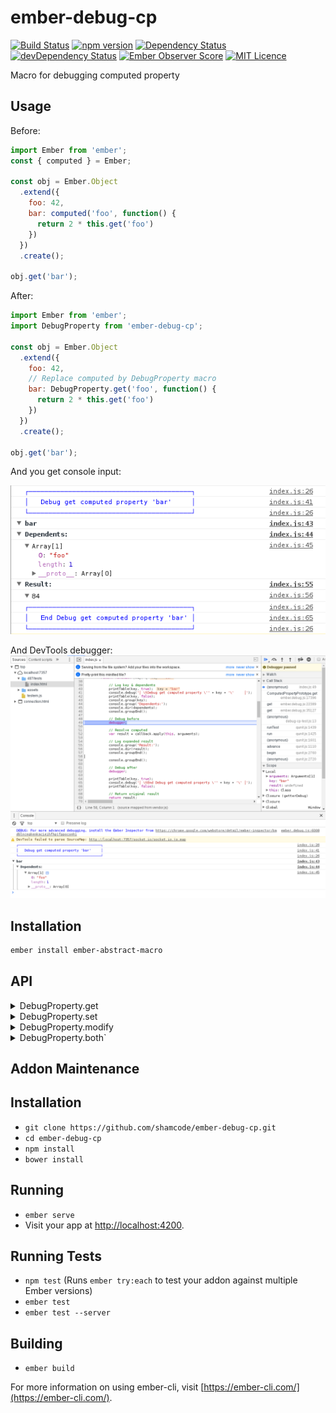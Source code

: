 # ember-debug-cp
[![Build Status](https://travis-ci.org/shamcode/ember-debug-cp.svg?branch=master)](https://travis-ci.org/shamcode/ember-debug-cp)
[![npm version](https://badge.fury.io/js/ember-debug-cp.png)](http://badge.fury.io/js/ember-debug-cp)
[![Dependency Status](https://david-dm.org/shamcode/ember-debug-cp.svg)](https://david-dm.org/shamcode/ember-debug-cp)
[![devDependency Status](https://david-dm.org/shamcode/ember-debug-cp.svg)](https://david-dm.org/shamcode/ember-debug-cp#info=devDependencies)
[![Ember Observer Score](https://emberobserver.com/badges/ember-debug-cp.svg)](https://emberobserver.com/addons/ember-debug-cp)
[![MIT Licence](https://badges.frapsoft.com/os/mit/mit.svg?v=103)](https://opensource.org/licenses/mit-license.php)

Macro for debugging computed property

## Usage

Before:
```js
import Ember from 'ember';
const { computed } = Ember;

const obj = Ember.Object
  .extend({
    foo: 42,
    bar: computed('foo', function() {
      return 2 * this.get('foo')
    })
  })
  .create();

obj.get('bar');
```
After:
```js
import Ember from 'ember';
import DebugProperty from 'ember-debug-cp';

const obj = Ember.Object
  .extend({
    foo: 42,
    // Replace computed by DebugProperty macro
    bar: DebugProperty.get('foo', function() {
      return 2 * this.get('foo')
    })
  })
  .create();

obj.get('bar');
```
And you get console input:

![Getter console output](https://github.com/shamcode/ember-debug-cp/blob/master/screens/getter-console.png?raw=true)

And DevTools debugger:
![Getter DevTools](https://github.com/shamcode/ember-debug-cp/blob/master/screens/getter-debugger.png?raw=true)

## Installation
```bash
ember install ember-abstract-macro
```

## API

<details>
<summary>DebugProperty.get</summary>
Hook for  get computed

#### Code

```js
import Ember from 'ember';
import DebugProperty from 'ember-debug-cp';

const obj = Ember.Object
  .extend({
    foo: 42,
    bar: DebugProperty.get('foo', function() {
      return 2 * this.get('foo')
    })
  })
  .create();

obj.get('bar');
```
#### Console:
![Getter console output](https://github.com/shamcode/ember-debug-cp/blob/master/screens/getter-console.png?raw=true)

#### DevTools:
![Getter DevTools](https://github.com/shamcode/ember-debug-cp/blob/master/screens/getter-debugger.png?raw=true)
</details>

<details>
<summary>DebugProperty.set</summary>
Hook for set computed

#### Code
```js
import Ember from 'ember';
import DebugProperty from 'ember-debug-cp';

const obj = Ember.Object
  .extend({
    foo: 42,
    bar: DebugProperty.get('foo', function() {
      return 2 * this.get('foo')
    })
  })
  .create();

obj.set('bar', 64);
```
#### Console:
![Setter console output](https://github.com/shamcode/ember-debug-cp/blob/master/screens/setter-console.png?raw=true)

#### DevTools:
![Setter DevTools](https://github.com/shamcode/ember-debug-cp/blob/master/screens/setter-debugger.png?raw=true)
</details>

<details>
<summary>DebugProperty.modify</summary>
Alias to `DebugProperty.set`
</details>

<details>
<summary>DebugProperty.both`</summary>
Hook for get & set computed

#### Code
```js
import Ember from 'ember';
import DebugProperty from 'ember-debug-cp';

const obj = Ember.Object
  .extend({
    foo: 42,
    bar: DebugProperty.both('foo', function() {
      return 2 * this.get('foo')
    })
  })
  .create();

obj.get('bar');
obj.set('bar', 64);
```
#### Console:
![Both console output](https://github.com/shamcode/ember-debug-cp/blob/master/screens/both-console.png?raw=true)

#### DevTools:
As getter & setter
</details>

## Addon Maintenance

## Installation

* `git clone https://github.com/shamcode/ember-debug-cp.git`
* `cd ember-debug-cp`
* `npm install`
* `bower install`

## Running

* `ember serve`
* Visit your app at [http://localhost:4200](http://localhost:4200).

## Running Tests

* `npm test` (Runs `ember try:each` to test your addon against multiple Ember versions)
* `ember test`
* `ember test --server`

## Building

* `ember build`

For more information on using ember-cli, visit [https://ember-cli.com/](https://ember-cli.com/).
